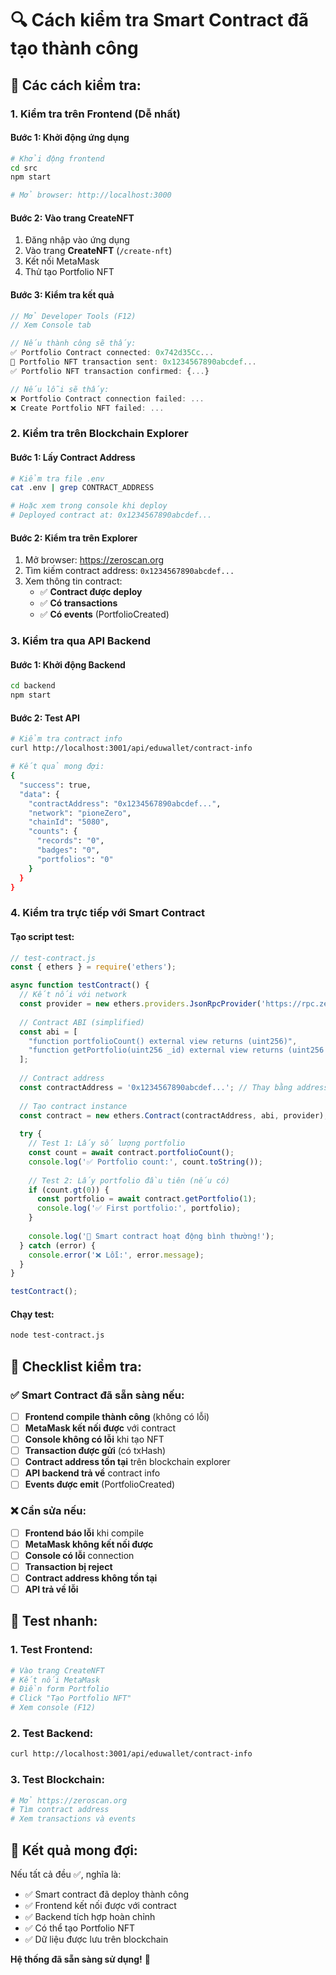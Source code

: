 # 🔍 Cách kiểm tra Smart Contract đã tạo thành công

## 🎯 **Các cách kiểm tra:**

### **1. Kiểm tra trên Frontend (Dễ nhất)**

#### **Bước 1: Khởi động ứng dụng**
```bash
# Khởi động frontend
cd src
npm start

# Mở browser: http://localhost:3000
```

#### **Bước 2: Vào trang CreateNFT**
1. Đăng nhập vào ứng dụng
2. Vào trang **CreateNFT** (`/create-nft`)
3. Kết nối MetaMask
4. Thử tạo Portfolio NFT

#### **Bước 3: Kiểm tra kết quả**
```javascript
// Mở Developer Tools (F12)
// Xem Console tab

// Nếu thành công sẽ thấy:
✅ Portfolio Contract connected: 0x742d35Cc...
📝 Portfolio NFT transaction sent: 0x1234567890abcdef...
✅ Portfolio NFT transaction confirmed: {...}

// Nếu lỗi sẽ thấy:
❌ Portfolio Contract connection failed: ...
❌ Create Portfolio NFT failed: ...
```

### **2. Kiểm tra trên Blockchain Explorer**

#### **Bước 1: Lấy Contract Address**
```bash
# Kiểm tra file .env
cat .env | grep CONTRACT_ADDRESS

# Hoặc xem trong console khi deploy
# Deployed contract at: 0x1234567890abcdef...
```

#### **Bước 2: Kiểm tra trên Explorer**
1. Mở browser: https://zeroscan.org
2. Tìm kiếm contract address: `0x1234567890abcdef...`
3. Xem thông tin contract:
   - ✅ **Contract được deploy**
   - ✅ **Có transactions**
   - ✅ **Có events** (PortfolioCreated)

### **3. Kiểm tra qua API Backend**

#### **Bước 1: Khởi động Backend**
```bash
cd backend
npm start
```

#### **Bước 2: Test API**
```bash
# Kiểm tra contract info
curl http://localhost:3001/api/eduwallet/contract-info

# Kết quả mong đợi:
{
  "success": true,
  "data": {
    "contractAddress": "0x1234567890abcdef...",
    "network": "pioneZero",
    "chainId": "5080",
    "counts": {
      "records": "0",
      "badges": "0", 
      "portfolios": "0"
    }
  }
}
```

### **4. Kiểm tra trực tiếp với Smart Contract**

#### **Tạo script test:**
```javascript
// test-contract.js
const { ethers } = require('ethers');

async function testContract() {
  // Kết nối với network
  const provider = new ethers.providers.JsonRpcProvider('https://rpc.zeroscan.org');
  
  // Contract ABI (simplified)
  const abi = [
    "function portfolioCount() external view returns (uint256)",
    "function getPortfolio(uint256 _id) external view returns (uint256 id, string memory title, string memory description, string memory projectHash, string[] memory skills, uint256 createdDate, address owner)"
  ];
  
  // Contract address
  const contractAddress = '0x1234567890abcdef...'; // Thay bằng address thực
  
  // Tạo contract instance
  const contract = new ethers.Contract(contractAddress, abi, provider);
  
  try {
    // Test 1: Lấy số lượng portfolio
    const count = await contract.portfolioCount();
    console.log('✅ Portfolio count:', count.toString());
    
    // Test 2: Lấy portfolio đầu tiên (nếu có)
    if (count.gt(0)) {
      const portfolio = await contract.getPortfolio(1);
      console.log('✅ First portfolio:', portfolio);
    }
    
    console.log('🎉 Smart contract hoạt động bình thường!');
  } catch (error) {
    console.error('❌ Lỗi:', error.message);
  }
}

testContract();
```

#### **Chạy test:**
```bash
node test-contract.js
```

## 🎯 **Checklist kiểm tra:**

### **✅ Smart Contract đã sẵn sàng nếu:**

- [ ] **Frontend compile thành công** (không có lỗi)
- [ ] **MetaMask kết nối được** với contract
- [ ] **Console không có lỗi** khi tạo NFT
- [ ] **Transaction được gửi** (có txHash)
- [ ] **Contract address tồn tại** trên blockchain explorer
- [ ] **API backend trả về** contract info
- [ ] **Events được emit** (PortfolioCreated)

### **❌ Cần sửa nếu:**

- [ ] **Frontend báo lỗi** khi compile
- [ ] **MetaMask không kết nối được**
- [ ] **Console có lỗi** connection
- [ ] **Transaction bị reject**
- [ ] **Contract address không tồn tại**
- [ ] **API trả về lỗi**

## 🚀 **Test nhanh:**

### **1. Test Frontend:**
```bash
# Vào trang CreateNFT
# Kết nối MetaMask
# Điền form Portfolio
# Click "Tạo Portfolio NFT"
# Xem console (F12)
```

### **2. Test Backend:**
```bash
curl http://localhost:3001/api/eduwallet/contract-info
```

### **3. Test Blockchain:**
```bash
# Mở https://zeroscan.org
# Tìm contract address
# Xem transactions và events
```

## 🎉 **Kết quả mong đợi:**

Nếu tất cả đều ✅, nghĩa là:
- ✅ Smart contract đã deploy thành công
- ✅ Frontend kết nối được với contract
- ✅ Backend tích hợp hoàn chỉnh
- ✅ Có thể tạo Portfolio NFT
- ✅ Dữ liệu được lưu trên blockchain

**Hệ thống đã sẵn sàng sử dụng!** 🚀

